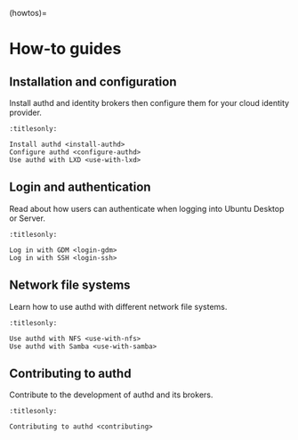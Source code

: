 (howtos)=

# How-to guides

## Installation and configuration

Install authd and identity brokers then configure them for your cloud identity
provider.

```{toctree}
:titlesonly:

Install authd <install-authd>
Configure authd <configure-authd>
Use authd with LXD <use-with-lxd>
```

## Login and authentication

Read about how users can authenticate when
logging into Ubuntu Desktop or Server.


```{toctree}
:titlesonly:

Log in with GDM <login-gdm>
Log in with SSH <login-ssh>
```

## Network file systems

Learn how to use authd with different network file systems.

```{toctree}
:titlesonly:

Use authd with NFS <use-with-nfs>
Use authd with Samba <use-with-samba>
```

## Contributing to authd

Contribute to the development of authd and its brokers.

```{toctree}
:titlesonly:

Contributing to authd <contributing>
```
